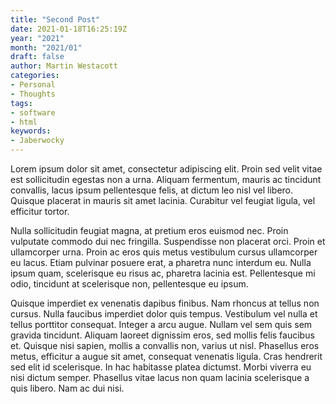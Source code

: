 ```yaml
---
title: "Second Post"
date: 2021-01-18T16:25:19Z
year: "2021"
month: "2021/01"
draft: false
author: Martin Westacott
categories:
- Personal
- Thoughts
tags:
- software
- html
keywords:
- Jaberwocky
---
```


Lorem ipsum dolor sit amet, consectetur adipiscing elit. Proin sed velit vitae est sollicitudin egestas non a urna. Aliquam fermentum, mauris ac tincidunt convallis, lacus ipsum pellentesque felis, at dictum leo nisl vel libero. Quisque placerat in mauris sit amet lacinia. Curabitur vel feugiat ligula, vel efficitur tortor. 
<!--more-->
Nulla sollicitudin feugiat magna, at pretium eros euismod nec. Proin vulputate commodo dui nec fringilla. Suspendisse non placerat orci. Proin et ullamcorper urna. Proin ac eros quis metus vestibulum cursus ullamcorper eu lacus. Etiam pulvinar posuere erat, a pharetra nunc interdum eu. Nulla ipsum quam, scelerisque eu risus ac, pharetra lacinia est. Pellentesque mi odio, tincidunt at scelerisque non, pellentesque eu ipsum.

Quisque imperdiet ex venenatis dapibus finibus. Nam rhoncus at tellus non cursus. Nulla faucibus imperdiet dolor quis tempus. Vestibulum vel nulla et tellus porttitor consequat. Integer a arcu augue. Nullam vel sem quis sem gravida tincidunt. Aliquam laoreet dignissim eros, sed mollis felis faucibus et. Quisque nisi sapien, mollis a convallis non, varius ut nisl. Phasellus eros metus, efficitur a augue sit amet, consequat venenatis ligula. Cras hendrerit sed elit id scelerisque. In hac habitasse platea dictumst. Morbi viverra eu nisi dictum semper. Phasellus vitae lacus non quam lacinia scelerisque a quis libero. Nam ac dui nisi.

